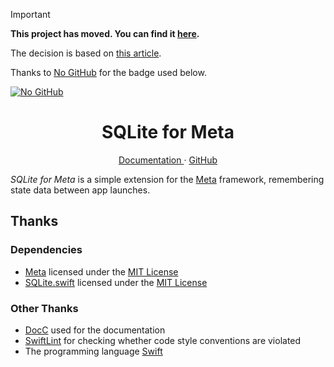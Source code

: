 > [!IMPORTANT]  
>
> **This project has moved. You can find it [here](https://git.aparoksha.dev/aparoksha/meta-sqlite).**
>
> The decision is based on [this article](https://sfconservancy.org/GiveUpGitHub/).
>
> Thanks to [No GitHub](https://codeberg.org/NoGitHub) for the badge used below.
>
> [![No GitHub](https://nogithub.codeberg.page/badge.svg)](https://sfconservancy.org/GiveUpGitHub/)

<p align="center">
  <h1 align="center">SQLite for Meta</h1>
</p>

<p align="center">
  <a href="https://aparokshaui.github.io/meta-sqlite">
  Documentation
  </a>
  ·
  <a href="https://github.com/AparokshaUI/meta-sqlite">
  GitHub
  </a>
</p>

_SQLite for Meta_ is a simple extension for the [Meta](https://aparokshaui.github.io/Meta) framework, remembering state data between app launches.

## Thanks

### Dependencies

- [Meta](https://github.com/AparokshaUI/Meta) licensed under the [MIT License](https://github.com/AparokshaUI/Meta/blob/main/LICENSE.md)
- [SQLite.swift](https://github.com/stephencelis/SQLite.swift) licensed under the [MIT License](https://github.com/stephencelis/SQLite.swift/blob/master/LICENSE.txt)

### Other Thanks

- [DocC](https://github.com/apple/swift-docc) used for the documentation
- [SwiftLint](https://github.com/realm/SwiftLint) for checking whether code style conventions are violated
- The programming language [Swift](https://github.com/swiftlang/swift)
